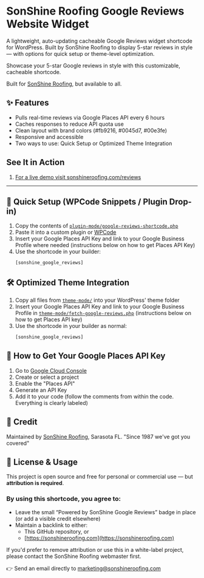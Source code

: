 # SonShine Roofing Google Reviews Website Widget
A lightweight, auto-updating cacheable Google Reviews widget shortcode for WordPress. Built by SonShine Roofing to display 5-star reviews in style — with options for quick setup or theme-level optimization.

Showcase your 5-star Google reviews in style with this customizable, cacheable shortcode.

Built for [SonShine Roofing](https://sonshineroofing.com), but available to all.

## ✨ Features

- Pulls real-time reviews via Google Places API every 6 hours
- Caches responses to reduce API quota use
- Clean layout with brand colors (#fb9216, #0045d7, #00e3fe)
- Responsive and accessible
- Two ways to use: Quick Setup or Optimized Theme Integration


## See It in Action

1. [For a live demo visit sonshineroofing.com/reviews](https://sonshineroofing.com/reviews)

---

## 🚀 Quick Setup (WPCode Snippets / Plugin Drop-in)

1. Copy the contents of [`plugin-mode/google-reviews-shortcode.php`](plugin-mode/google-reviews-shortcode.php)
2. Paste it into a custom plugin or [WPCode](https://wpcode.com/)
3. Insert your Google Places API Key and link to your Google Business Profile where needed (instructions below on how to get Places API Key)
4. Use the shortcode in your builder:  
   ```php
   [sonshine_google_reviews]

## 🛠️ Optimized Theme Integration

1. Copy all files from [`theme-mode/`](theme-mode/) into your WordPress' theme folder
2. Insert your Google Places API Key and link to your Google Business Profile in [`theme-mode/fetch-google-reviews.php`](fetch-google-reviews.php) (instructions below on how to get Places API key)
3. Use the shortcode in your builder as normal:
   ```php
   [sonshine_google_reviews]

## 🔑 How to Get Your Google Places API Key
1. Go to [Google Cloud Console](https://console.cloud.google.com)
2. Create or select a project
3. Enable the "Places API"
4. Generate an API Key
5. Add it to your code (follow the comments from within the code. Everything is clearly labeled)


## 🙏 Credit
Maintained by [SonShine Roofing](https://sonshineroofing.com), Sarasota FL.
"Since 1987 we've got you covered"

## 📜 License & Usage

This project is open source and free for personal or commercial use — but **attribution is required**.

### By using this shortcode, you agree to:

- Leave the small “Powered by SonShine Google Reviews” badge in place (or add a visible credit elsewhere)
- Maintain a backlink to either:
  - This GitHub repository, or
  - [https://sonshineroofing.com](https://sonshineroofing.com)

If you'd prefer to remove attribution or use this in a white-label project, please contact the SonShine Roofing webmaster first.

👉 Send an email directly to marketing@sonshineroofing.com
